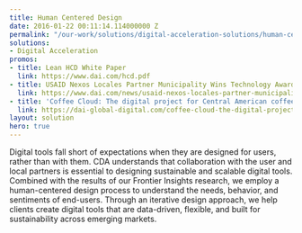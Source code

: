 ```yaml
---
title: Human Centered Design
date: 2016-01-22 00:11:14.114000000 Z
permalink: "/our-work/solutions/digital-acceleration-solutions/human-centered-design"
solutions:
- Digital Acceleration
promos:
- title: Lean HCD White Paper
  link: https://www.dai.com/hcd.pdf
- title: USAID Nexos Locales Partner Municipality Wins Technology Award
  link: https://www.dai.com/news/usaid-nexos-locales-partner-municipality-wins-technology-award
- title: 'Coffee Cloud: The digital project for Central American coffee growers'
  link: https://dai-global-digital.com/coffee-cloud-the-digital-project-for-central-american-coffee-growers.html
layout: solution
hero: true
---
```


Digital tools fall short of expectations when they are designed for users, rather than with them. CDA understands that collaboration with the user and local partners is essential to designing sustainable and scalable digital tools. Combined with the results of our Frontier Insights research, we employ a human-centered design process to understand the needs, behavior, and sentiments of end-users. Through an iterative design approach, we help clients create digital tools that are data-driven, flexible, and built for sustainability across emerging markets.
